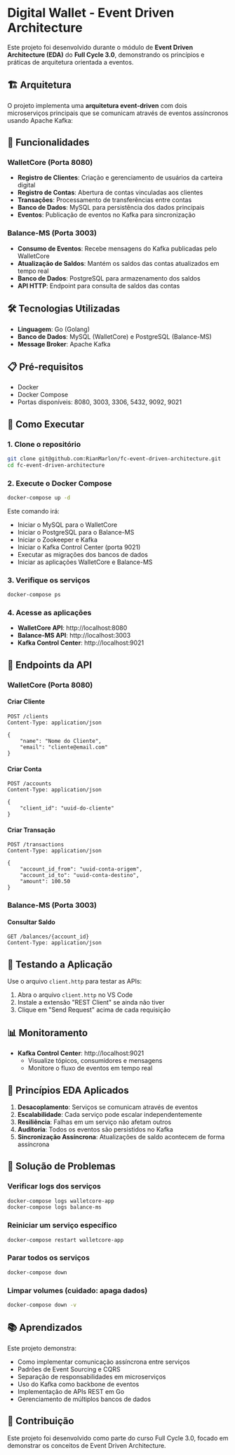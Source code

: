 # Digital Wallet - Event Driven Architecture

Este projeto foi desenvolvido durante o módulo de **Event Driven Architecture (EDA)** do **Full Cycle 3.0**, demonstrando os princípios e práticas de arquitetura orientada a eventos.

## 🏗️ Arquitetura

O projeto implementa uma **arquitetura event-driven** com dois microserviços principais que se comunicam através de eventos assíncronos usando Apache Kafka:

## 🚀 Funcionalidades

### WalletCore (Porta 8080)

- **Registro de Clientes**: Criação e gerenciamento de usuários da carteira digital
- **Registro de Contas**: Abertura de contas vinculadas aos clientes
- **Transações**: Processamento de transferências entre contas
- **Banco de Dados**: MySQL para persistência dos dados principais
- **Eventos**: Publicação de eventos no Kafka para sincronização

### Balance-MS (Porta 3003)

- **Consumo de Eventos**: Recebe mensagens do Kafka publicadas pelo WalletCore
- **Atualização de Saldos**: Mantém os saldos das contas atualizados em tempo real
- **Banco de Dados**: PostgreSQL para armazenamento dos saldos
- **API HTTP**: Endpoint para consulta de saldos das contas

## 🛠️ Tecnologias Utilizadas

- **Linguagem**: Go (Golang)
- **Banco de Dados**: MySQL (WalletCore) e PostgreSQL (Balance-MS)
- **Message Broker**: Apache Kafka

## 📋 Pré-requisitos

- Docker
- Docker Compose
- Portas disponíveis: 8080, 3003, 3306, 5432, 9092, 9021

## 🚀 Como Executar

### 1. Clone o repositório

```bash
git clone git@github.com:RianMarlon/fc-event-driven-architecture.git
cd fc-event-driven-architecture
```

### 2. Execute o Docker Compose

```bash
docker-compose up -d
```

Este comando irá:

- Iniciar o MySQL para o WalletCore
- Iniciar o PostgreSQL para o Balance-MS
- Iniciar o Zookeeper e Kafka
- Iniciar o Kafka Control Center (porta 9021)
- Executar as migrações dos bancos de dados
- Iniciar as aplicações WalletCore e Balance-MS

### 3. Verifique os serviços

```bash
docker-compose ps
```

### 4. Acesse as aplicações

- **WalletCore API**: http://localhost:8080
- **Balance-MS API**: http://localhost:3003
- **Kafka Control Center**: http://localhost:9021

## 📡 Endpoints da API

### WalletCore (Porta 8080)

#### Criar Cliente

```http
POST /clients
Content-Type: application/json

{
    "name": "Nome do Cliente",
    "email": "cliente@email.com"
}
```

#### Criar Conta

```http
POST /accounts
Content-Type: application/json

{
    "client_id": "uuid-do-cliente"
}
```

#### Criar Transação

```http
POST /transactions
Content-Type: application/json

{
    "account_id_from": "uuid-conta-origem",
    "account_id_to": "uuid-conta-destino",
    "amount": 100.50
}
```

### Balance-MS (Porta 3003)

#### Consultar Saldo

```http
GET /balances/{account_id}
Content-Type: application/json
```

## 🧪 Testando a Aplicação

Use o arquivo `client.http` para testar as APIs:

1. Abra o arquivo `client.http` no VS Code
2. Instale a extensão "REST Client" se ainda não tiver
3. Clique em "Send Request" acima de cada requisição

## 📊 Monitoramento

- **Kafka Control Center**: http://localhost:9021
  - Visualize tópicos, consumidores e mensagens
  - Monitore o fluxo de eventos em tempo real

## 🎯 Princípios EDA Aplicados

1. **Desacoplamento**: Serviços se comunicam através de eventos
2. **Escalabilidade**: Cada serviço pode escalar independentemente
3. **Resiliência**: Falhas em um serviço não afetam outros
4. **Auditoria**: Todos os eventos são persistidos no Kafka
5. **Sincronização Assíncrona**: Atualizações de saldo acontecem de forma assíncrona

## 🚨 Solução de Problemas

### Verificar logs dos serviços

```bash
docker-compose logs walletcore-app
docker-compose logs balance-ms
```

### Reiniciar um serviço específico

```bash
docker-compose restart walletcore-app
```

### Parar todos os serviços

```bash
docker-compose down
```

### Limpar volumes (cuidado: apaga dados)

```bash
docker-compose down -v
```

## 📚 Aprendizados

Este projeto demonstra:

- Como implementar comunicação assíncrona entre serviços
- Padrões de Event Sourcing e CQRS
- Separação de responsabilidades em microserviços
- Uso do Kafka como backbone de eventos
- Implementação de APIs REST em Go
- Gerenciamento de múltiplos bancos de dados

## 🤝 Contribuição

Este projeto foi desenvolvido como parte do curso Full Cycle 3.0, focado em demonstrar os conceitos de Event Driven Architecture.

